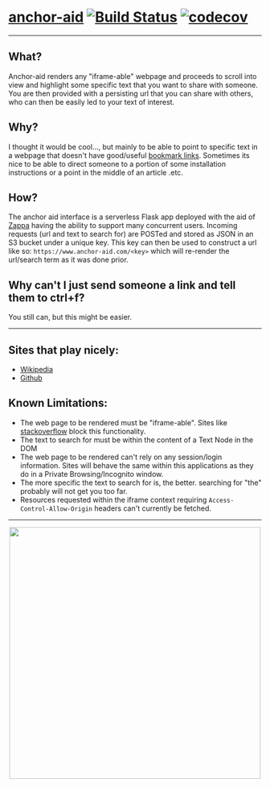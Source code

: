 # [anchor-aid](https://anchor-aid.scott-ouellette.com/) [![Build Status](https://travis-ci.com/scottx611x/anchor-aid.svg?token=EkzyvwdZ2jcY78ErmS88&branch=master)](https://travis-ci.com/scottx611x/anchor-aid) [![codecov](https://codecov.io/gh/scottx611x/anchor-aid/branch/master/graph/badge.svg?token=yMq2cuLWGH)](https://codecov.io/gh/scottx611x/anchor-aid)
---

## What?
Anchor-aid renders any "iframe-able" webpage and proceeds to scroll into view and highlight some specific text that you want to share with someone. You are then provided with a persisting url that you can share with others, who can then be easily led to your text of interest.

## Why?
I thought it would be cool..., but mainly to be able to point to specific text in a webpage that doesn't have good/useful [bookmark links](https://www.w3schools.com/tags/att_a_name.asp). Sometimes its nice to be able to direct someone to a portion of some installation instructions or a point in the middle of an article .etc.

## How?
The anchor aid interface is a serverless Flask app deployed with the aid of [Zappa](https://github.com/Miserlou/Zappa) having the ability to support many concurrent users. Incoming requests (url and text to search for) are POSTed and stored as JSON in an S3 bucket under a unique key. This key can then be used to construct a url like so: `https://www.anchor-aid.com/<key>` which will re-render the url/search term as it was done prior.

## Why can't I just send someone a link and tell them to ctrl+f?
You still can, but this might be easier.

---

## Sites that play nicely:
- [Wikipedia](https://anchor-aid.scott-ouellette.com/d8115acc-9928-46f5-8dbd-2f48333f3919)
- [Github](https://anchor-aid.scott-ouellette.com/908ceb2f-c7f2-4147-b17a-cc09c9703310)

## Known Limitations:
- The web page to be rendered must be "iframe-able". Sites like [stackoverflow](https://stackoverflow.com) block this functionality.
- The text to search for must be within the content of a Text Node in the DOM
- The web page to be rendered can't rely on any session/login information. Sites will behave the same within this applications as they do in a Private Browsing/Incognito window.
- The more specific the text to search for is, the better. searching for "the" probably will not get you too far.
- Resources requested within the iframe context requiring `Access-Control-Allow-Origin` headers can't currently be fetched.
---

<div align="center">
  <img src="https://user-images.githubusercontent.com/5629547/48486280-10cbfb80-e7e9-11e8-8e93-01d37d7577bc.gif" width="500"/>
</div>
